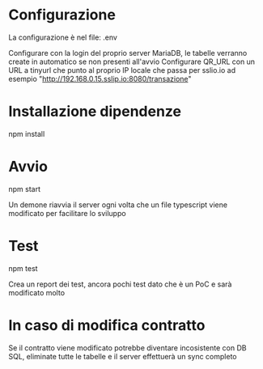 # Configurazione
La configurazione è nel file: .env

Configurare con la login del proprio server MariaDB, le tabelle verranno create in automatico se non presenti all'avvio
Configurare QR_URL con un URL a tinyurl che punto al proprio IP locale che passa per sslio.io ad esempio "http://192.168.0.15.sslip.io:8080/transazione"

# Installazione dipendenze
npm install

# Avvio
npm start

Un demone riavvia il server ogni volta che un file typescript viene modificato per facilitare lo sviluppo

# Test
npm test

Crea un report dei test, ancora pochi test dato che è un PoC e sarà modificato molto

# In caso di modifica contratto
Se il contratto viene modificato potrebbe diventare incosistente con DB SQL, eliminate tutte le tabelle e il server effettuerà un sync completo